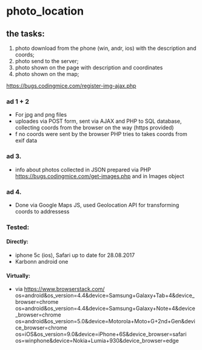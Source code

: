# photo_location
## the tasks:
1. photo download from the phone (win, andr, ios) with the description and coords;
2. photo send to the server;
3. photo shown on the page with description  and coordinates
4. photo shown on the map;

https://bugs.codingmice.com/register-img-ajax.php

### ad 1 + 2 
- For jpg and png files
- uploades via POST form, sent via AJAX and PHP to SQL database, collecting coords from the browser on the  way (https provided)
- f no coords were sent by the browser PHP tries to takes coords from exif data

### ad 3.
- info about photos collected in JSON prepared via PHP  https://bugs.codingmice.com/get-images.php and in Images object

### ad 4.
- Done via Google Maps JS, used Geolocation API for transforming coords to addressess

### Tested:

#### Directly:

- iphone 5c (ios), Safari up to date for 28.08.2017  
- Karbonn android one 

#### Virtually:
- via https://www.browserstack.com/
os=android&os_version=4.4&device=Samsung+Galaxy+Tab+4&device_browser=chrome
os=android&os_version=4.4&device=Samsung+Galaxy+Note+4&device_browser=chrome
os=android&os_version=5.0&device=Motorola+Moto+G+2nd+Gen&device_browser=chrome
os=iOS&os_version=9.0&device=iPhone+6S&device_browser=safari
os=winphone&device=Nokia+Lumia+930&device_browser=edge





